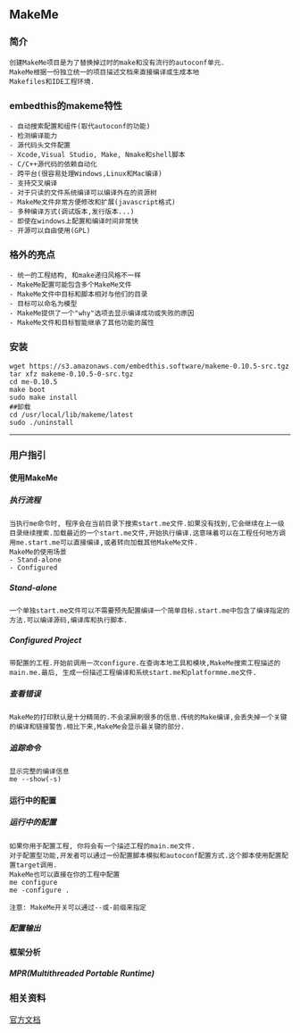 ## MakeMe

### 简介
    创建MakeMe项目是为了替换掉过时的make和没有流行的autoconf单元.
    MakeMe根据一份独立统一的项目描述文档来直接编译或生成本地
    Makefiles和IDE工程环境.

### embedthis的makeme特性
    - 自动搜索配置和组件(取代autoconf的功能)
    - 检测编译能力
    - 源代码头文件配置
    - Xcode,Visual Studio, Make, Nmake和shell脚本
    - C/C++源代码的依赖自动化
    - 跨平台(很容易处理Windows,Linux和Mac编译)
    - 支持交叉编译
    - 对于只读的文件系统编译可以编译外在的资源树
    - MakeMe文件非常方便修改和扩展(javascript格式)
    - 多种编译方式(调试版本,发行版本...)
    - 即使在windows上配置和编译时间非常快
    - 开源可以自由使用(GPL)

### 格外的亮点
    - 统一的工程结构, 和make递归风格不一样
    - MakeMe配置可能包含多个MakeMe文件
    - MakeMe文件中目标和脚本相对与他们的目录
    - 目标可以命名为模型
    - MakeMe提供了一个"why"选项去显示编译成功或失败的原因
    - MakeMe文件和目标智能继承了其他功能的属性

### 安装
```shell
wget https://s3.amazonaws.com/embedthis.software/makeme-0.10.5-src.tgz
tar xfz makeme-0.10.5-0-src.tgz
cd me-0.10.5
make boot
sudo make install 
##卸载
cd /usr/local/lib/makeme/latest
sudo ./uninstall
```
---
### 用户指引

#### 使用MakeMe
##### 执行流程
    当执行me命令时, 程序会在当前目录下搜索start.me文件.如果没有找到,它会继续在上一级目录继续搜索.加载最近的一个start.me文件,开始执行编译.这意味着可以在工程任何地方调用me.start.me可以直接编译,或者转向加载其他MakeMe文件.
    MakeMe的使用场景
    - Stand-alone 
    - Configured
##### Stand-alone
    一个单独start.me文件可以不需要预先配置编译一个简单目标.start.me中包含了编译指定的方法.可以编译源码,编译库和执行脚本.

##### Configured Project
    带配置的工程.开始前调用一次configure.在查询本地工具和模块,MakeMe搜索工程描述的main.me.最后, 生成一份描述工程编译和系统start.me和platformme.me文件.

##### 查看错误
    MakeMe的打印默认是十分精简的.不会滚屏刷很多的信息.传统的Make编译,会丢失掉一个关键的编译和链接警告.相比下来,MakeMe会显示最关键的部分.

##### 追踪命令
    显示完整的编译信息
    me --show(-s)

#### 运行中的配置
##### 运行中的配置
    如果你用于配置工程, 你将会有一个描述工程的main.me文件.
    对于配置型功能,开发者可以通过一份配置脚本模拟和autoconf配置方式.这个脚本使用配置配置target调用.
    MakeMe也可以直接在你的工程中配置
    me configure
    me -configure .

    注意: MakeMe开关可以通过--或-前缀来指定

##### 配置输出


#### 框架分析

##### MPR(Multithreaded Portable Runtime)


### 相关资料
[官方文档](https://www.embedthis.com/makeme/)